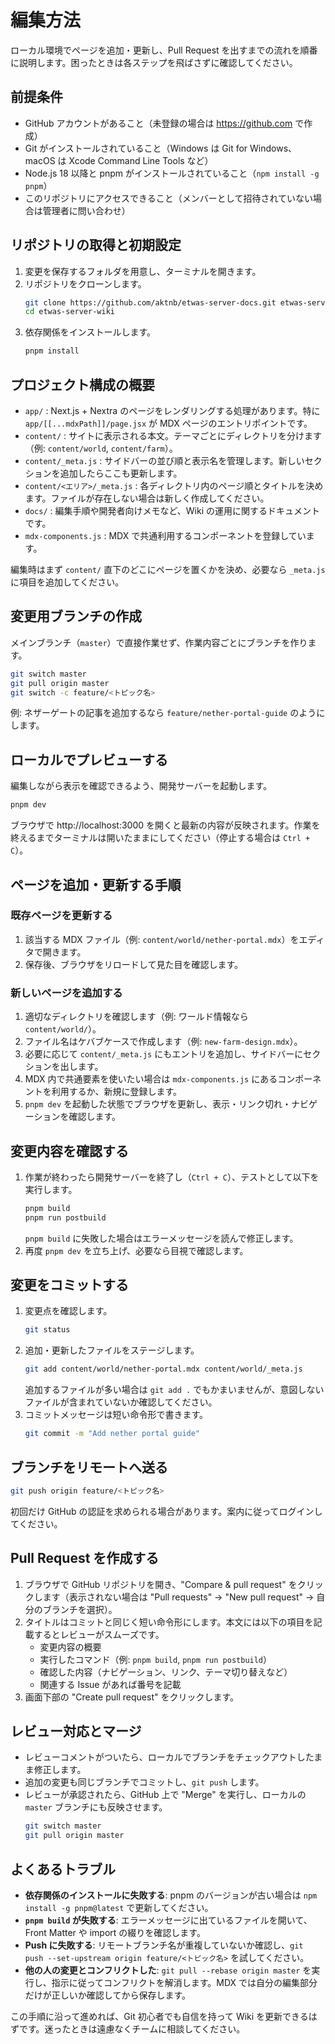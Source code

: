 # 編集方法

ローカル環境でページを追加・更新し、Pull Request を出すまでの流れを順番に説明します。困ったときは各ステップを飛ばさずに確認してください。

## 前提条件
- GitHub アカウントがあること（未登録の場合は https://github.com で作成）
- Git がインストールされていること（Windows は Git for Windows、macOS は Xcode Command Line Tools など）
- Node.js 18 以降と pnpm がインストールされていること（`npm install -g pnpm`）
- このリポジトリにアクセスできること（メンバーとして招待されていない場合は管理者に問い合わせ）

## リポジトリの取得と初期設定
1. 変更を保存するフォルダを用意し、ターミナルを開きます。
2. リポジトリをクローンします。
   ```bash
   git clone https://github.com/aktnb/etwas-server-docs.git etwas-server-docs
   cd etwas-server-wiki
   ```
3. 依存関係をインストールします。
   ```bash
   pnpm install
   ```

## プロジェクト構成の概要
- `app/` : Next.js + Nextra のページをレンダリングする処理があります。特に `app/[[...mdxPath]]/page.jsx` が MDX ページのエントリポイントです。
- `content/` : サイトに表示される本文。テーマごとにディレクトリを分けます（例: `content/world`, `content/farm`）。
- `content/_meta.js` : サイドバーの並び順と表示名を管理します。新しいセクションを追加したらここも更新します。
- `content/<エリア>/_meta.js` : 各ディレクトリ内のページ順とタイトルを決めます。ファイルが存在しない場合は新しく作成してください。
- `docs/` : 編集手順や開発者向けメモなど、Wiki の運用に関するドキュメントです。
- `mdx-components.js` : MDX で共通利用するコンポーネントを登録しています。

編集時はまず `content/` 直下のどこにページを置くかを決め、必要なら `_meta.js` に項目を追加してください。

## 変更用ブランチの作成
メインブランチ（`master`）で直接作業せず、作業内容ごとにブランチを作ります。
```bash
git switch master
git pull origin master
git switch -c feature/<トピック名>
```
例: ネザーゲートの記事を追加するなら `feature/nether-portal-guide` のようにします。

## ローカルでプレビューする
編集しながら表示を確認できるよう、開発サーバーを起動します。
```bash
pnpm dev
```
ブラウザで http://localhost:3000 を開くと最新の内容が反映されます。作業を終えるまでターミナルは開いたままにしてください（停止する場合は `Ctrl + C`）。

## ページを追加・更新する手順
### 既存ページを更新する
1. 該当する MDX ファイル（例: `content/world/nether-portal.mdx`）をエディタで開きます。
2. 保存後、ブラウザをリロードして見た目を確認します。

### 新しいページを追加する
1. 適切なディレクトリを確認します（例: ワールド情報なら `content/world/`）。
2. ファイル名はケバブケースで作成します（例: `new-farm-design.mdx`）。
3. 必要に応じて `content/_meta.js` にもエントリを追加し、サイドバーにセクションを出します。
4. MDX 内で共通要素を使いたい場合は `mdx-components.js` にあるコンポーネントを利用するか、新規に登録します。
5. `pnpm dev` を起動した状態でブラウザを更新し、表示・リンク切れ・ナビゲーションを確認します。


## 変更内容を確認する
1. 作業が終わったら開発サーバーを終了し（`Ctrl + C`）、テストとして以下を実行します。
   ```bash
   pnpm build
   pnpm run postbuild
   ```
   `pnpm build` に失敗した場合はエラーメッセージを読んで修正します。
2. 再度 `pnpm dev` を立ち上げ、必要なら目視で確認します。

## 変更をコミットする
1. 変更点を確認します。
   ```bash
   git status
   ```
2. 追加・更新したファイルをステージします。
   ```bash
   git add content/world/nether-portal.mdx content/world/_meta.js
   ```
   追加するファイルが多い場合は `git add .` でもかまいませんが、意図しないファイルが含まれていないか確認してください。
3. コミットメッセージは短い命令形で書きます。
   ```bash
   git commit -m "Add nether portal guide"
   ```

## ブランチをリモートへ送る
```bash
git push origin feature/<トピック名>
```
初回だけ GitHub の認証を求められる場合があります。案内に従ってログインしてください。

## Pull Request を作成する
1. ブラウザで GitHub リポジトリを開き、"Compare & pull request" をクリックします（表示されない場合は "Pull requests" → "New pull request" → 自分のブランチを選択）。
2. タイトルはコミットと同じく短い命令形にします。本文には以下の項目を記載するとレビューがスムーズです。
   - 変更内容の概要
   - 実行したコマンド（例: `pnpm build`, `pnpm run postbuild`）
   - 確認した内容（ナビゲーション、リンク、テーマ切り替えなど）
   - 関連する Issue があれば番号を記載
3. 画面下部の "Create pull request" をクリックします。

## レビュー対応とマージ
- レビューコメントがついたら、ローカルでブランチをチェックアウトしたまま修正します。
- 追加の変更も同じブランチでコミットし、`git push` します。
- レビューが承認されたら、GitHub 上で "Merge" を実行し、ローカルの `master` ブランチにも反映させます。
  ```bash
  git switch master
  git pull origin master
  ```

## よくあるトラブル
- **依存関係のインストールに失敗する**: pnpm のバージョンが古い場合は `npm install -g pnpm@latest` で更新してください。
- **`pnpm build` が失敗する**: エラーメッセージに出ているファイルを開いて、Front Matter や import の綴りを確認します。
- **Push に失敗する**: リモートブランチ名が重複していないか確認し、`git push --set-upstream origin feature/<トピック名>` を試してください。
- **他の人の変更とコンフリクトした**: `git pull --rebase origin master` を実行し、指示に従ってコンフリクトを解消します。MDX では自分の編集部分だけが正しいか確認してから保存します。

この手順に沿って進めれば、Git 初心者でも自信を持って Wiki を更新できるはずです。迷ったときは遠慮なくチームに相談してください。
